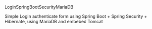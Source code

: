 LoginSpringBootSecurityMariaDB

Simple Login authenticate form using Spring Boot + Spring Security + Hibernate, using MariaDB and embebed Tomcat
